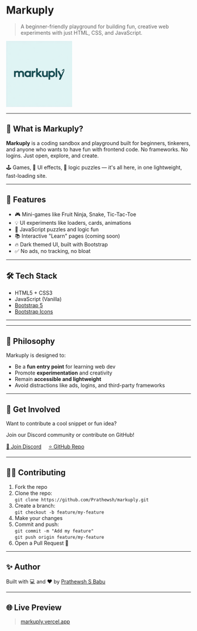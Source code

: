 # Markuply

> A beginner-friendly playground for building fun, creative web experiments with just HTML, CSS, and JavaScript.

<p>
  <img src="assets/logo.webp" alt="Markuply Logo" width="180"/>
</p>

---

## 🚀 What is Markuply?

**Markuply** is a coding sandbox and playground built for beginners, tinkerers, and anyone who wants to have fun with frontend code. No frameworks. No logins. Just open, explore, and create.

🕹️ Games, 🎨 UI effects, 🧠 logic puzzles — it's all here, in one lightweight, fast-loading site.

---

## 🌟 Features

- 🎮 Mini-games like Fruit Ninja, Snake, Tic-Tac-Toe
- 💡 UI experiments like loaders, cards, animations
- 🧪 JavaScript puzzles and logic fun
- 📚 Interactive "Learn" pages (coming soon)
- 🔥 Dark themed UI, built with Bootstrap
- ✅ No ads, no tracking, no bloat

---

## 🛠️ Tech Stack

- HTML5 + CSS3
- JavaScript (Vanilla)
- [Bootstrap 5](https://getbootstrap.com)
- [Bootstrap Icons](https://icons.getbootstrap.com)

---

---

## 🧠 Philosophy

Markuply is designed to:

- Be a **fun entry point** for learning web dev
- Promote **experimentation** and creativity
- Remain **accessible and lightweight**
- Avoid distractions like ads, logins, and third-party frameworks

---

## 🤝 Get Involved

Want to contribute a cool snippet or fun idea?

Join our Discord community or contribute on GitHub!

[💬 Join Discord](https://discord.gg/Mk4xU8qwaF) &nbsp;&nbsp;&nbsp; [⭐ GitHub Repo](https://github.com/Prathewsh/markuply)

---

## 🧑‍💻 Contributing

1. Fork the repo
2. Clone the repo:  
   `git clone https://github.com/Prathewsh/markuply.git`
3. Create a branch:  
   `git checkout -b feature/my-feature`
4. Make your changes
5. Commit and push:  
   `git commit -m "Add my feature"`  
   `git push origin feature/my-feature`
6. Open a Pull Request 🚀

---

## ✨ Author

Built with 💻 and ❤️ by [Prathewsh S Babu](https://github.com/Prathewsh)

---

## 🌐 Live Preview

> [markuply.vercel.app](https://markuply.vercel.app)
